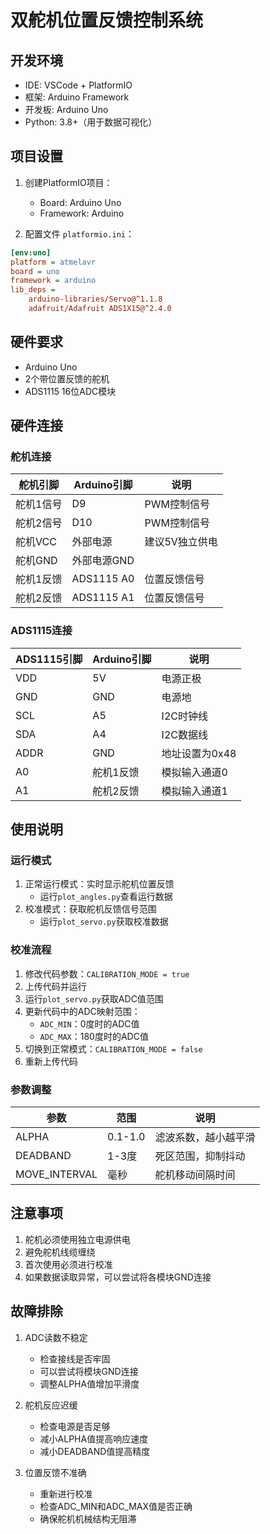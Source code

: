 # 双舵机位置反馈控制系统

## 开发环境
- IDE: VSCode + PlatformIO
- 框架: Arduino Framework
- 开发板: Arduino Uno
- Python: 3.8+（用于数据可视化）

## 项目设置
1. 创建PlatformIO项目：
   - Board: Arduino Uno
   - Framework: Arduino

2. 配置文件 `platformio.ini`：
```ini
[env:uno]
platform = atmelavr
board = uno
framework = arduino
lib_deps = 
    arduino-libraries/Servo@^1.1.8
    adafruit/Adafruit ADS1X15@^2.4.0
```

## 硬件要求
- Arduino Uno
- 2个带位置反馈的舵机
- ADS1115 16位ADC模块

## 硬件连接
### 舵机连接
| 舵机引脚 | Arduino引脚 | 说明 |
|---------|------------|------|
| 舵机1信号 | D9 | PWM控制信号 |
| 舵机2信号 | D10 | PWM控制信号 |
| 舵机VCC | 外部电源 | 建议5V独立供电 |
| 舵机GND | 外部电源GND |
| 舵机1反馈 | ADS1115 A0 | 位置反馈信号 |
| 舵机2反馈 | ADS1115 A1 | 位置反馈信号 |

### ADS1115连接
| ADS1115引脚 | Arduino引脚 | 说明 |
|------------|------------|------|
| VDD | 5V | 电源正极 |
| GND | GND | 电源地 |
| SCL | A5 | I2C时钟线 |
| SDA | A4 | I2C数据线 |
| ADDR | GND | 地址设置为0x48 |
| A0 | 舵机1反馈 | 模拟输入通道0 |
| A1 | 舵机2反馈 | 模拟输入通道1 |

## 使用说明
### 运行模式
1. 正常运行模式：实时显示舵机位置反馈
   - 运行`plot_angles.py`查看运行数据
2. 校准模式：获取舵机反馈信号范围
   - 运行`plot_servo.py`获取校准数据

### 校准流程
1. 修改代码参数：`CALIBRATION_MODE = true`
2. 上传代码并运行
3. 运行`plot_servo.py`获取ADC值范围
4. 更新代码中的ADC映射范围：
   - `ADC_MIN`：0度时的ADC值
   - `ADC_MAX`：180度时的ADC值
5. 切换到正常模式：`CALIBRATION_MODE = false`
6. 重新上传代码

### 参数调整
| 参数 | 范围 | 说明 |
|-----|------|------|
| ALPHA | 0.1-1.0 | 滤波系数，越小越平滑 |
| DEADBAND | 1-3度 | 死区范围，抑制抖动 |
| MOVE_INTERVAL | 毫秒 | 舵机移动间隔时间 |

## 注意事项
1. 舵机必须使用独立电源供电
2. 避免舵机线缆缠绕
3. 首次使用必须进行校准
4. 如果数据读取异常，可以尝试将各模块GND连接

## 故障排除
1. ADC读数不稳定
   - 检查接线是否牢固
   - 可以尝试将模块GND连接
   - 调整ALPHA值增加平滑度

2. 舵机反应迟缓
   - 检查电源是否足够
   - 减小ALPHA值提高响应速度
   - 减小DEADBAND值提高精度

3. 位置反馈不准确
   - 重新进行校准
   - 检查ADC_MIN和ADC_MAX值是否正确
   - 确保舵机机械结构无阻滞